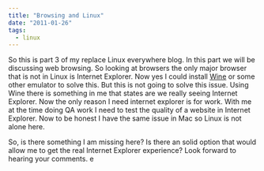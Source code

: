 ```yaml
---
title: "Browsing and Linux"
date: "2011-01-26"
tags:
  - linux
---
```


So this is part 3 of my replace Linux everywhere blog. In this part we will be discussing web browsing. So looking at browsers the only major browser that is not in Linux is Internet Explorer. Now yes I could install [Wine](http://www.winehq.org/ "Winehq") or some other emulator to solve this. But this is not going to solve this issue. Using Wine there is something in me that states are we really seeing Internet Explorer. Now the only reason I need internet explorer is for work. With me at the time doing QA work I need to test the quality of a website in Internet Explorer. Now to be honest I have the same issue in Mac so Linux is not alone here.

So, is there something I am missing here? Is there an solid option that would allow me to get the real Internet Explorer experience? Look forward to hearing your comments.
e
